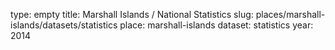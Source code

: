 type: empty
title: Marshall Islands / National Statistics
slug: places/marshall-islands/datasets/statistics
place: marshall-islands
dataset: statistics
year: 2014

